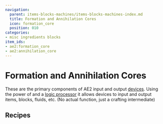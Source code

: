 ```yaml
---
navigation:
  parent: items-blocks-machines/items-blocks-machines-index.md
  title: Formation and Annihilation Cores
  icon: formation_core
  position: 010
categories:
- misc ingredients blocks
item_ids:
- ae2:formation_core
- ae2:annihilation_core
---
```


# Formation and Annihilation Cores

<Row>
  <ItemImage id="formation_core" scale="4" />

  <ItemImage id="annihilation_core" scale="4" />
</Row>

These are the primary components of AE2 input and output [devices](../ae2-mechanics/devices.md). Using the power of <ItemLink id="fluix_crystal" /> and
a [logic processor](processors.md) it allows devices to input and output items, blocks, fluids, etc. (No actual function, just
a crafting intermediate)

## Recipes

<RecipeFor id="formation_core" />

<RecipeFor id="annihilation_core" />

